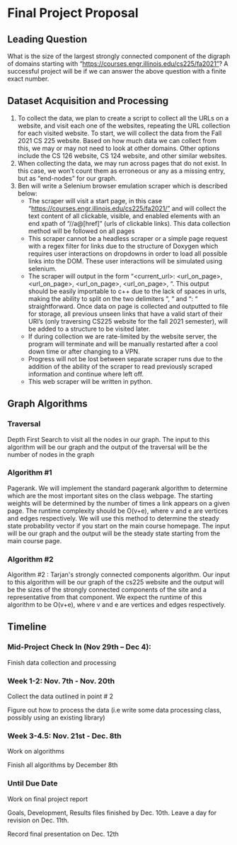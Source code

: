 # Final Project Proposal

## Leading Question
What is the size of the largest strongly connected component of the digraph of domains starting with “https://courses.engr.illinois.edu/cs225/fa2021”?
A successful project will be if we can answer the above question with a finite exact number.
## Dataset Acquisition and Processing
1. To collect the data, we plan to create a script to collect all the URLs on a website, and visit each one of the websites, repeating the URL collection for each visited website. To start, we will collect the data from the Fall 2021 CS 225 website. Based on how much data we can collect from this, we may or may not need to look at other domains. Other options include the CS 126 website, CS 124 website, and other similar websites. 
2. When collecting the data, we may run across pages that do not exist. In this case, we won’t count them as erroneous or any as a missing entry, but as “end-nodes” for our graph.
3. Ben will write a Selenium browser emulation scraper which is described below:
    - The scraper will visit a start page, in this case “https://courses.engr.illinois.edu/cs225/fa2021/” and will collect the text content of all clickable, visible, and enabled elements with an end xpath of “//a@[href]” (urls of clickable links). This data collection method will be followed on all pages
    - This scraper cannot be a headless scraper or a simple page request with a regex filter for links due to the structure of Doxygen which requires user interactions on dropdowns in order to load all possible links into the DOM. These user interactions will be simulated using selenium.
    - The scraper will output in the form “<current_url>: <url_on_page>, <url_on_page>, <url_on_page>, <url_on_page>, “. This output should be easily importable to c++ due to the lack of spaces in urls, making the ability to split on the two delimiters “, “ and “: “ straightforward. Once data on page is collected and outputted to file for storage, all previous unseen links that have a valid start of their URI’s (only traversing CS225 website for the fall 2021 semester), will be added to a structure to be visited later.
    - If during collection we are rate-limited by the website server, the program will terminate and will be manually restarted after a cool down time or after changing to a VPN.
    - Progress will not be lost between separate scraper runs due to the addition of the ability of the scraper to read previously scraped information and continue where left off.
    - This web scraper will be written in python. 


## Graph Algorithms
### Traversal
Depth First Search to visit all the nodes in our graph. The input to this algorithm will be our graph and the output of the traversal will be the number of nodes in the graph

### Algorithm #1
Pagerank. We will implement the standard pagerank algorithm to determine which are the most important sites on the class webpage. The starting weights will be determined by the number of times a link appears on a given page. The runtime complexity should be O(v+e), where v and e are vertices and edges respectively. We will use this method to determine the steady state probability vector if you start on the main course homepage. The input will be our graph and the output will be the steady state starting from the main course page.

### Algorithm #2
Algorithm #2 : Tarjan's strongly connected components algorithm. Our input to this algorithm will be our graph of the cs225 website and the output will be the sizes of the strongly connected components of the site and a representative from that component. We expect the runtime of this algorithm to be O(v+e), where v and e are vertices and edges respectively.

## Timeline

### Mid-Project Check In (Nov 29th – Dec 4): 
Finish data collection and processing

### Week 1-2: Nov. 7th - Nov. 20th

Collect the data outlined in point # 2

Figure out how to process the data (i.e write some data processing class, possibly using an existing library)

### Week 3-4.5: Nov. 21st - Dec. 8th

Work on algorithms

Finish all algorithms by December 8th

### Until Due Date

Work on final project report

Goals, Development, Results files finished by Dec. 10th. Leave a day for revision on Dec. 11th. 

Record final presentation on Dec. 12th

